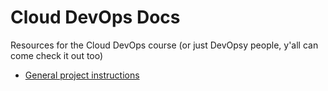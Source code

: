 # Cloud DevOps Docs
Resources for the Cloud DevOps course (or just DevOpsy people, y'all can come check it out too)

- [General project instructions](general-project-instructions/README.md)

